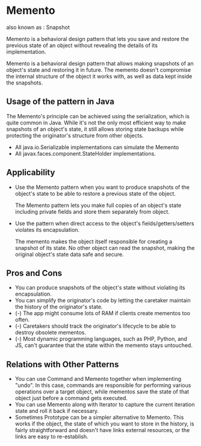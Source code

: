 # Memento

also known as : Snapshot

Memento is a behavioral design pattern that lets you save and restore the previous state of an object without revealing
the details of its implementation.

Memento is a behavioral design pattern that allows making snapshots of an object's state and restoring it in future. The
memento doesn't compromise the internal structure of the object it works with, as well as data kept inside the
snapshots.

## Usage of the pattern in Java

The Memento's principle can be achieved using the serialization, which is quite common in Java. While it's not the only
most efficient way to make snapshots of an object's state, it still allows storing state backups while protecting the
originator's structure from other objects.

- All java.io.Serializable implementations can simulate the Memento
- All javax.faces.component.StateHolder implementations.

## Applicability

- Use the Memento pattern when you want to produce snapshots of the object's state to be able to restore a previous
  state of the object.

  The Memento pattern lets you make full copies of an object's state including private fields and store them separately
  from object.

- Use the pattern when direct access to the object's fields/getters/setters violates its encapsulation.

  The memento makes the object itself responsible for creating a snapshot of its state. No other object can read the
  snapshot, making the original object's state data safe and secure.

## Pros and Cons

- You can produce snapshots of the object's state without violating its encapsulation.
- You can simplify the originator's code by letting the caretaker maintain the history of the originator's state.
- (-) The app might consume lots of RAM if clients create mementos too often.
- (-) Caretakers should track the originator's lifecycle to be able to destroy obsolete mementos.
- (-) Most dynamic programming languages, such as PHP, Python, and JS, can't guarantee that the state within the memento
  stays untouched.

## Relations with Other Patterns

- You can use Command and Memento together when implementing "undo". In this case, commands are responsible for
  performing various operations over a target object, while mementos save the state of that object just before a command
  gets executed.
- You can use Memento along with Iterator to capture the current iteration state and roll it back if necessary.
- Sometimes Prototype can be a simpler alternative to Memento. This works if the object, the state of which you want to
  store in the history, is fairly straightforward and doesn't have links external resources, or the links are easy to
  re-establish.

